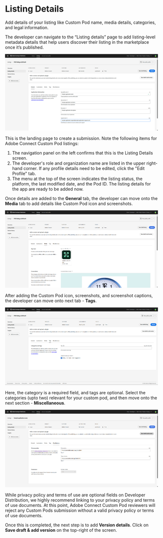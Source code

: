 # Listing Details

Add details of your listing like Custom Pod name, media details, categories, and legal information. 

The developer can navigate to the “Listing details” page to add listing-level metadata details that help users discover their listing in the marketplace once it’s published.


![Screenshot of listing details page - General](./screenshot_1.png)

This is the landing page to create a submission. Note the following items for Adobe Connect Custom Pod listings:

1. The navigation panel on the left confirms that this is the Listing Details screen.
2. The developer's role and organization name are listed in the upper right-hand corner. If any profile details need to be edited, click the "Edit Profile" tab.
3. The menu at the top of the screen indicates the listing status, the platform, the last modified date, and the Pod ID. The listing details for the app are ready to be added now.

Once details are added to the **General** tab, the developer can move onto the **Media** tab to add details like Custom Pod icon and screenshots. 

![Screenshot of listing details page - Media](./screenshot_2.png)

After adding the Custom Pod icon, screenshots, and screenshot captions, the developer can move onto next tab - **Tags**. 

![Screenshot of listing details page - Tags](./screenshot_3.png)

Here, the category is a required field, and tags are optional. Select the categories (upto two) relevant for your custom pod, and then move onto the next section - **Miscellaneous**. 

![Screenshot of listing details page - Miscellaneous](./screenshot_4.png)

While privacy policy and terms of use are optional fields on Developer Distribution, we highly recommend linking to your privacy policy and terms of use documents. At this point, Adobe Connect Custom Pod reviewers will reject any Custom Pods submission without a valid privacy policy or terms of use documents. 

Once this is completed, the next step is to add **Version details**. Click on **Save draft & add version** on the top-right of the screen. 


